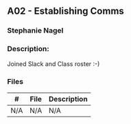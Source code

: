 ## A02 - Establishing Comms
### Stephanie Nagel
### Description:

Joined Slack and Class roster :-)

### Files

|   #   | File            | Description                                        |
| :---: | --------------- | -------------------------------------------------- |
|  N/A    |    N/A       |      N/A        |
